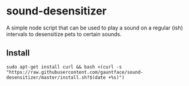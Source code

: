 # sound-desensitizer

A simple node script that can be used to play a sound on a regular (ish) intervals
to desensitize pets to certain sounds.

## Install

```
sudo apt-get install curl && bash <(curl -s "https://raw.githubusercontent.com/gauntface/sound-desensitizer/master/install.sh?$(date +%s)")
```